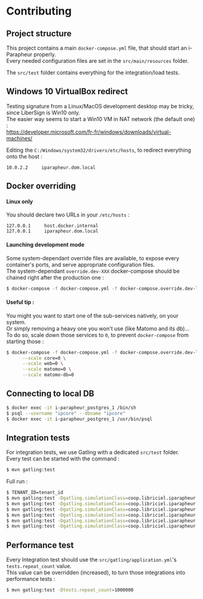 Contributing
============

## Project structure

This project contains a main `docker-compose.yml` file, that should start an i-Parapheur properly.  
Every needed configuration files are set in the `src/main/resources` folder.

The `src/test` folder contains everything for the integration/load tests.

## Windows 10 VirtualBox redirect

Testing signature from a Linux/MacOS development desktop may be tricky, since LiberSign is Win10 only.  
The easier way seems to start a Win10 VM in NAT network (the default one) :   
https://developer.microsoft.com/fr-fr/windows/downloads/virtual-machines/

Editing the `C:/Windows/system32/drivers/etc/hosts`, to redirect everything onto the host :

```
10.0.2.2     iparapheur.dom.local
```

## Docker overriding

#### Linux only

You should declare two URLs in your `/etc/hosts` :

```
127.0.0.1     host.docker.internal
127.0.0.1     iparapheur.dom.local
```

#### Launching development mode

Some system-dependant override files are available, to expose every container's ports, and serve appropriate
configuration files.  
The system-dependant `override.dev-XXX` docker-compose should be chained right after the production one :

```bash
$ docker-compose -f docker-compose.yml -f docker-compose.override.dev-linux.yml up
```

#### Useful tip :

You might you want to start one of the sub-services natively, on your system.  
Or simply removing a heavy one you won't use (like Matomo and its db)...   
To do so, scale down those services to `0`, to prevent `docker-compose` from starting those :

```bash
$ docker-compose -f docker-compose.yml -f docker-compose.override.dev-linux.yml up \
      --scale core=0 \
      --scale web=0 \
      --scale matomo=0 \
      --scale matomo-db=0
```

## Connecting to local DB

```bash
$ docker exec -it i-parapheur_postgres_1 /bin/sh
$ psql --username "ipcore" --dbname "ipcore"
$ docker exec -it i-parapheur_postgres_1 /usr/bin/psql
```

## Integration tests

For integration tests, we use Gatling with a dedicated `src/test` folder.  
Every test can be started with the command :

```bash
$ mvn gatling:test
```

Full run :

```bash
$ TENANT_ID=tenant_id
$ mvn gatling:test -Dgatling.simulationClass=coop.libriciel.iparapheur.auth.TenantsSimulation -Dtests.repeat_count=2
$ mvn gatling:test -Dgatling.simulationClass=coop.libriciel.iparapheur.auth.UsersSimulation -Dtests.repeat_count=30
$ mvn gatling:test -Dgatling.simulationClass=coop.libriciel.iparapheur.auth.DesksSimulation -Dtests.repeat_count=30
$ mvn gatling:test -Dgatling.simulationClass=coop.libriciel.iparapheur.flowable.WorkflowSimulation -Dtests.repeat_count=30
$ mvn gatling:test -Dgatling.simulationClass=coop.libriciel.iparapheur.database.TypologySimulation -Dtests.repeat_count=30
$ mvn gatling:test -Dgatling.simulationClass=coop.libriciel.iparapheur.flowable.FolderSimulation -Dtests.repeat_count=200
```

## Performance test

Every Integration test should use the `src/gatling/application.yml`'s `tests.repeat_count` value.  
This value can be overridden (increased), to turn those integrations into performance tests :

```bash
$ mvn gatling:test -Dtests.repeat_count=1000000
```
